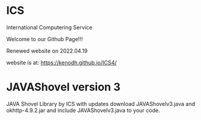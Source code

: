 # ICS
International Computering Service

Welcome to our Github Page!!!

Renewed website on 2022.04.19

website is at: https://kenodh.github.io/ICS4/

# JAVAShovel version 3

JAVA Shovel Library by ICS with updates
download JAVAShovelv3.java and okhttp-4.9.2.jar and include JAVAShovelv3.java to your code.
